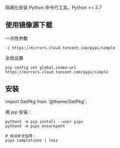 隔离化安装 Python 命令行工具。Python >= 3.7

## 使用镜像源下载

一次性参数

    -i https://mirrors.cloud.tencent.com/pypi/simple

全局设置

    pip config set global.index-url https://mirrors.cloud.tencent.com/pypi/simple

## 安装

import GetPkg from '@theme/GetPkg';

<GetPkg name="pipx" dnf apt />

用 pip 安装：

```shell
python3 -m pip install --user pipx
python3 -m pipx ensurepath

# 自动补全指导：
pipx completions | less
```
